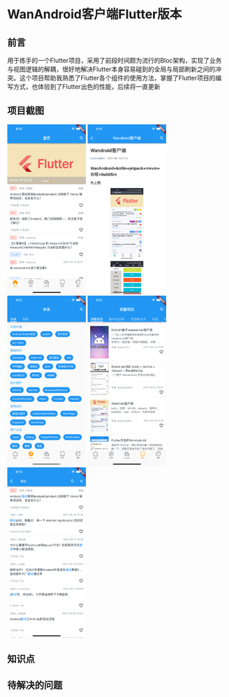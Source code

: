 # WanAndroid客户端Flutter版本

## 前言
用于练手的一个Flutter项目，采用了前段时间颇为流行的Bloc架构，实现了业务与视图逻辑的解耦，很好地解决Flutter本身容易碰到的全局与局部刷新之间的冲突。这个项目帮助我熟悉了Flutter各个组件的使用方法，掌握了Flutter项目的编写方式，也体验到了Flutter出色的性能，后续将一直更新

##  项目截图

<div>
    <img src='images/Simulator Screen Shot - iPhone 12 Pro Max - 2021-10-14 at 20.10.06.png' width=180>
    <img src='images/Simulator Screen Shot - iPhone 12 Pro Max - 2021-10-14 at 20.11.43.png' width=180>
</div>
<div>
    <img src='images/Simulator Screen Shot - iPhone 12 Pro Max - 2021-10-14 at 20.11.02.png' width=180>
    <img src='images/Simulator Screen Shot - iPhone 12 Pro Max - 2021-10-14 at 20.11.27.png' width=180>
    <img src='images/Simulator Screen Shot - iPhone 12 Pro Max - 2021-10-14 at 20.13.07.png' width=180>
</div>

## 知识点

## 待解决的问题